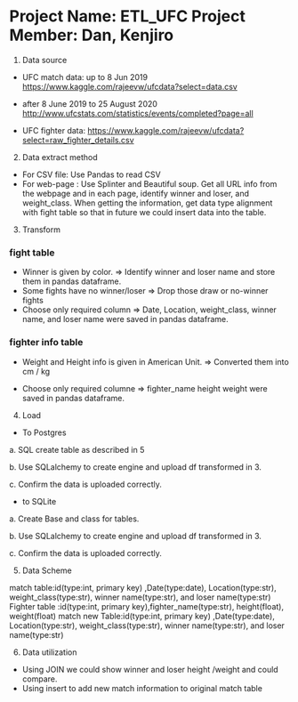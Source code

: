 
# Project Name: ETL_UFC Project Member: Dan, Kenjiro

1. Data source

* UFC match data:
up to 8 Jun 2019
https://www.kaggle.com/rajeevw/ufcdata?select=data.csv

* after 8 June 2019 to 25 August 2020
http://www.ufcstats.com/statistics/events/completed?page=all

* UFC fighter data:
https://www.kaggle.com/rajeevw/ufcdata?select=raw_fighter_details.csv

2. Data extract method

* For CSV file: Use Pandas to read CSV
* For web-page : Use Splinter and Beautiful soup. Get all URL info from the webpage and in each page, identify winner and loser, and weight_class. When getting the information, get data type alignment with fight table so that in future we could insert data into the table. 


3. Transform

### fight table
* Winner is given by color. 
=> Identify winner and loser name and store them in pandas dataframe.
* Some fights have no winner/loser 
=> Drop those draw or no-winner fights
* Choose only required column
=> Date, Location, weight_class, winner name, and loser name were saved in pandas dataframe.

### fighter info table
* Weight and Height info is given in American Unit.
=> Converted them into cm / kg

* Choose only required columne
=> fighter_name	height	weight were saved in pandas dataframe.


4. Load

* To Postgres

a. SQL create table as described in 5

b. Use SQLalchemy to create engine and upload df transformed in 3.

c. Confirm the data is uploaded correctly.

* to SQLite

a. Create Base and class for tables.

b. Use SQLalchemy to create engine and upload df transformed in 3.

c. Confirm the data is uploaded correctly.


5. Data Scheme

match table:id(type:int, primary key) ,Date(type:date), Location(type:str), weight_class(type:str), winner name(type:str), and loser name(type:str)
Fighter table :id(type:int, primary key),fighter_name(type:str), height(float), weight(float)
match new Table:id(type:int, primary key) ,Date(type:date), Location(type:str), weight_class(type:str), winner name(type:str), and loser name(type:str)


6. Data utilization

* Using JOIN we could show winner and loser height /weight and could compare.
* Using insert to add new match information to original match table




